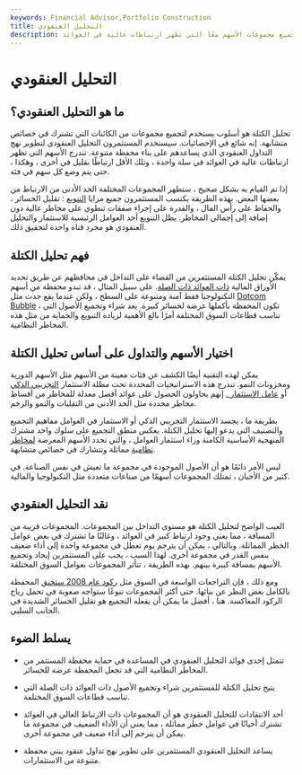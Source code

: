 ```yaml
---
keywords: Financial Advisor,Portfolio Construction
title: التحليل العنقودي
description: تحليل الكتلة هو تكتيك يستخدمه المستثمرون لتجميع مجموعات الأسهم معًا التي تظهر ارتباطات عالية في العوائد.
---
```


# التحليل العنقودي
## ما هو التحليل العنقودي؟

تحليل الكتلة هو أسلوب يستخدم لتجميع مجموعات من الكائنات التي تشترك في خصائص متشابهة. إنه شائع في الإحصائيات. سيستخدم المستثمرون التحليل العنقودي لتطوير نهج التداول العنقودي الذي يساعدهم على بناء محفظة متنوعة. تندرج الأسهم التي تظهر ارتباطات عالية في العوائد في سلة واحدة ، وتلك الأقل ارتباطًا بقليل في أخرى ، وهكذا ، حتى يتم وضع كل سهم في فئة.

إذا تم القيام به بشكل صحيح ، ستظهر المجموعات المختلفة الحد الأدنى من الارتباط من بعضها البعض. بهذه الطريقة يكتسب المستثمرون جميع مزايا [التنويع](/diversification) : تقليل الخسائر ، والحفاظ على رأس المال ، والقدرة على إجراء صفقات تنطوي على مخاطر عالية دون إضافة إلى إجمالي المخاطر. يظل التنويع أحد العوامل الرئيسية للاستثمار والتحليل العنقودي هو مجرد قناة واحدة لتحقيق ذلك.

## فهم تحليل الكتلة

يمكّن تحليل الكتلة المستثمرين من القضاء على التداخل في محافظهم عن طريق تحديد الأوراق المالية [ذات العوائد ذات الصلة](/return). على سبيل المثال ، قد تبدو محفظة من أسهم التكنولوجيا فقط آمنة ومتنوعة على السطح ، ولكن عندما يقع حدث مثل [Dotcom Bubble](/dotcom-bubble) ، تكون المحفظة بأكملها عرضة لخسائر كبيرة. يعد شراء وتجميع الأصول التي تناسب قطاعات السوق المختلفة أمرًا بالغ الأهمية لزيادة التنويع والحماية من مثل هذه المخاطر النظامية.

## اختيار الأسهم والتداول على أساس تحليل الكتلة

يمكن لهذه التقنية أيضًا الكشف عن فئات معينة من الأسهم مثل الأسهم الدورية ومخزونات النمو. تندرج هذه الاستراتيجيات المحددة تحت مظلة الاستثمار [التجريبي الذكي](/smart-beta) أو [عامل الاستثمار .](/factor-investing) إنهم يحاولون الحصول على عوائد أفضل معدلة للمخاطر من أقساط مخاطر محددة مثل الحد الأدنى من التقلبات والنمو والزخم.

بطريقة ما ، يجسد الاستثمار التجريبي الذكي أو الاستثمار في العوامل مفاهيم التجميع والتصنيف التي يدعو إليها تحليل الكتلة. يعكس منطق التجميع على سلوك واحد مشترك المنهجية الأساسية الكامنة وراء استثمار العوامل ، والتي تحدد الأسهم المعرضة [لمخاطر نظامية](/systemic-risk) مماثلة وتتشارك في خصائص متشابهة.

ليس الأمر دائمًا هو أن الأصول الموجودة في مجموعة ما تعيش في نفس الصناعة. في كثير من الأحيان ، تمتلك المجموعات أسهمًا من صناعات متعددة مثل التكنولوجيا والمالية.

## نقد التحليل العنقودي

العيب الواضح لتحليل الكتلة هو مستوى التداخل بين المجموعات. المجموعات قريبة من المسافة ، مما يعني وجود ارتباط كبير في العوائد ، وغالبًا ما تشترك في بعض عوامل الخطر المماثلة. وبالتالي ، يمكن أن يترجم يوم تعطل في مجموعة واحدة إلى أداء ضعيف بنفس القدر في مجموعة أخرى. لهذا السبب ، يجب على المستثمرين إيجاد وتجميع الأسهم بمسافة كبيرة بينهم. بهذه الطريقة ، تتأثر المجموعات بعوامل السوق المختلفة.

ومع ذلك ، فإن التراجعات الواسعة في السوق مثل [ركود عام 2008 ستخنق](/great-recession) المحفظة بالكامل بغض النظر عن بنائها. حتى أكثر المجموعات تنوعًا ستواجه صعوبة في تحمل رياح الركود المعاكسة. هنا ، أفضل ما يمكن أن يفعله التجميع هو تقليل الخسائر الشديدة في الجانب السلبي.

## يسلط الضوء

- تتمثل إحدى فوائد التحليل العنقودي في المساعدة في حماية محفظة المستثمر من المخاطر النظامية التي قد تجعل المحفظة عرضة للخسائر.

- يتيح تحليل الكتلة للمستثمرين شراء وتجميع الأصول ذات العوائد ذات الصلة التي تناسب قطاعات السوق المختلفة.

- أحد الانتقادات للتحليل العنقودي هو أن المجموعات ذات الارتباط العالي في العوائد تشترك أحيانًا في عوامل خطر مماثلة ، مما يعني أن الأداء الضعيف في مجموعة ما يمكن أن يترجم إلى أداء ضعيف في مجموعة أخرى.

- يساعد التحليل العنقودي المستثمرين على تطوير نهج تداول عنقود يبني محفظة متنوعة من الاستثمارات.

